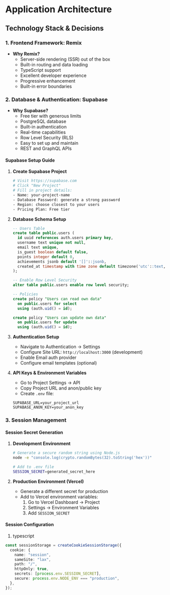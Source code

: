 # Application Architecture

## Technology Stack & Decisions

### 1. Frontend Framework: Remix

- **Why Remix?**
  - Server-side rendering (SSR) out of the box
  - Built-in routing and data loading
  - TypeScript support
  - Excellent developer experience
  - Progressive enhancement
  - Built-in error boundaries

### 2. Database & Authentication: Supabase

- **Why Supabase?**
  - Free tier with generous limits
  - PostgreSQL database
  - Built-in authentication
  - Real-time capabilities
  - Row Level Security (RLS)
  - Easy to set up and maintain
  - REST and GraphQL APIs

#### Supabase Setup Guide

1. **Create Supabase Project**

   ```bash
   # Visit https://supabase.com
   # Click "New Project"
   # Fill in project details:
   - Name: your-project-name
   - Database Password: generate a strong password
   - Region: choose closest to your users
   - Pricing Plan: Free tier
   ```

2. **Database Schema Setup**

   ```sql
   -- Users Table
   create table public.users (
     id uuid references auth.users primary key,
     username text unique not null,
     email text unique,
     is_guest boolean default false,
     points integer default 0,
     achievements jsonb default '[]'::jsonb,
     created_at timestamp with time zone default timezone('utc'::text, now())
   );

   -- Enable Row Level Security
   alter table public.users enable row level security;

   -- Policies
   create policy "Users can read own data"
     on public.users for select
     using (auth.uid() = id);

   create policy "Users can update own data"
     on public.users for update
     using (auth.uid() = id);
   ```

3. **Authentication Setup**

   - Navigate to Authentication → Settings
   - Configure Site URL: `http://localhost:3000` (development)
   - Enable Email auth provider
   - Configure email templates (optional)

4. **API Keys & Environment Variables**
   - Go to Project Settings → API
   - Copy Project URL and anon/public key
   - Create `.env` file:
   ```env
   SUPABASE_URL=your_project_url
   SUPABASE_ANON_KEY=your_anon_key
   ```

### 3. Session Management

#### Session Secret Generation

1. **Development Environment**

   ```bash
   # Generate a secure random string using Node.js
   node -e "console.log(crypto.randomBytes(32).toString('hex'))"

   # Add to .env file
   SESSION_SECRET=generated_secret_here
   ```

2. **Production Environment (Vercel)**
   - Generate a different secret for production
   - Add to Vercel environment variables:
     1. Go to Vercel Dashboard → Project
     2. Settings → Environment Variables
     3. Add `SESSION_SECRET`

#### Session Configuration

1. typescript

```typescript
const sessionStorage = createCookieSessionStorage({
  cookie: {
    name: "session",
    sameSite: "lax",
    path: "/",
    httpOnly: true,
    secrets: [process.env.SESSION_SECRET],
    secure: process.env.NODE_ENV === "production",
  },
});
```
